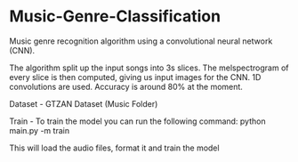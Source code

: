 # Music-Genre-Classification

Music genre recognition algorithm using a convolutional neural network (CNN).

The algorithm split up the input songs into 3s slices. The melspectrogram of every slice is then computed, giving us input images for the CNN. 1D convolutions are used. Accuracy is around 80% at the moment.


Dataset - GTZAN Dataset (Music Folder)


Train - To train the model you can run the following command: python main.py -m train

This will load the audio files, format it and train the model

